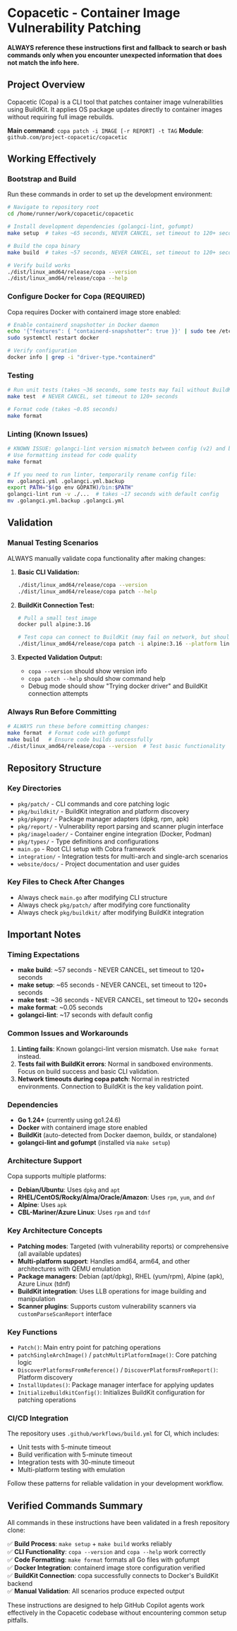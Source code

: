 # Copacetic - Container Image Vulnerability Patching

**ALWAYS reference these instructions first and fallback to search or bash commands only when you encounter unexpected information that does not match the info here.**

## Project Overview
Copacetic (Copa) is a CLI tool that patches container image vulnerabilities using BuildKit. It applies OS package updates directly to container images without requiring full image rebuilds.

**Main command**: `copa patch -i IMAGE [-r REPORT] -t TAG`
**Module**: `github.com/project-copacetic/copacetic`

## Working Effectively

### Bootstrap and Build
Run these commands in order to set up the development environment:

```bash
# Navigate to repository root
cd /home/runner/work/copacetic/copacetic

# Install development dependencies (golangci-lint, gofumpt)
make setup  # takes ~65 seconds, NEVER CANCEL, set timeout to 120+ seconds

# Build the copa binary  
make build  # takes ~57 seconds, NEVER CANCEL, set timeout to 120+ seconds

# Verify build works
./dist/linux_amd64/release/copa --version
./dist/linux_amd64/release/copa --help
```

### Configure Docker for Copa (REQUIRED)
Copa requires Docker with containerd image store enabled:

```bash
# Enable containerd snapshotter in Docker daemon
echo '{"features": { "containerd-snapshotter": true }}' | sudo tee /etc/docker/daemon.json
sudo systemctl restart docker

# Verify configuration
docker info | grep -i "driver-type.*containerd"
```

### Testing
```bash
# Run unit tests (takes ~36 seconds, some tests may fail without BuildKit setup)
make test  # NEVER CANCEL, set timeout to 120+ seconds

# Format code (takes ~0.05 seconds)
make format
```

### Linting (Known Issues)
```bash
# KNOWN ISSUE: golangci-lint version mismatch between config (v2) and binary (v1.64.8)
# Use formatting instead for code quality
make format

# If you need to run linter, temporarily rename config file:
mv .golangci.yml .golangci.yml.backup
export PATH="$(go env GOPATH)/bin:$PATH"
golangci-lint run -v ./...  # takes ~17 seconds with default config
mv .golangci.yml.backup .golangci.yml
```

## Validation

### Manual Testing Scenarios
ALWAYS manually validate copa functionality after making changes:

1. **Basic CLI Validation:**
   ```bash
   ./dist/linux_amd64/release/copa --version
   ./dist/linux_amd64/release/copa patch --help
   ```

2. **BuildKit Connection Test:**
   ```bash
   # Pull a small test image
   docker pull alpine:3.16
   
   # Test copa can connect to BuildKit (may fail on network, but should show BuildKit connection)
   ./dist/linux_amd64/release/copa patch -i alpine:3.16 --platform linux/amd64 --debug
   ```

3. **Expected Validation Output:**
   - `copa --version` should show version info
   - `copa patch --help` should show command help
   - Debug mode should show "Trying docker driver" and BuildKit connection attempts

### Always Run Before Committing
```bash
# ALWAYS run these before committing changes:
make format  # Format code with gofumpt
make build   # Ensure code builds successfully  
./dist/linux_amd64/release/copa --version  # Test basic functionality
```

## Repository Structure

### Key Directories
- `pkg/patch/` - CLI commands and core patching logic
- `pkg/buildkit/` - BuildKit integration and platform discovery  
- `pkg/pkgmgr/` - Package manager adapters (dpkg, rpm, apk)
- `pkg/report/` - Vulnerability report parsing and scanner plugin interface
- `pkg/imageloader/` - Container engine integration (Docker, Podman)
- `pkg/types/` - Type definitions and configurations
- `main.go` - Root CLI setup with Cobra framework
- `integration/` - Integration tests for multi-arch and single-arch scenarios
- `website/docs/` - Project documentation and user guides

### Key Files to Check After Changes
- Always check `main.go` after modifying CLI structure
- Always check `pkg/patch/` after modifying core functionality
- Always check `pkg/buildkit/` after modifying BuildKit integration

## Important Notes

### Timing Expectations
- **make build**: ~57 seconds - NEVER CANCEL, set timeout to 120+ seconds
- **make setup**: ~65 seconds - NEVER CANCEL, set timeout to 120+ seconds  
- **make test**: ~36 seconds - NEVER CANCEL, set timeout to 120+ seconds
- **make format**: ~0.05 seconds
- **golangci-lint**: ~17 seconds with default config

### Common Issues and Workarounds
1. **Linting fails**: Known golangci-lint version mismatch. Use `make format` instead.
2. **Tests fail with BuildKit errors**: Normal in sandboxed environments. Focus on build success and basic CLI validation.
3. **Network timeouts during copa patch**: Normal in restricted environments. Connection to BuildKit is the key validation point.

### Dependencies
- **Go 1.24+** (currently using go1.24.6)
- **Docker** with containerd image store enabled
- **BuildKit** (auto-detected from Docker daemon, buildx, or standalone)
- **golangci-lint and gofumpt** (installed via `make setup`)

### Architecture Support
Copa supports multiple platforms:
- **Debian/Ubuntu**: Uses `dpkg` and `apt`
- **RHEL/CentOS/Rocky/Alma/Oracle/Amazon**: Uses `rpm`, `yum`, and `dnf`  
- **Alpine**: Uses `apk`
- **CBL-Mariner/Azure Linux**: Uses `rpm` and `tdnf`

### Key Architecture Concepts
- **Patching modes**: Targeted (with vulnerability reports) or comprehensive (all available updates)
- **Multi-platform support**: Handles amd64, arm64, and other architectures with QEMU emulation
- **Package managers**: Debian (apt/dpkg), RHEL (yum/rpm), Alpine (apk), Azure Linux (tdnf)
- **BuildKit integration**: Uses LLB operations for image building and manipulation
- **Scanner plugins**: Supports custom vulnerability scanners via `customParseScanReport` interface

### Key Functions
- `Patch()`: Main entry point for patching operations
- `patchSingleArchImage()` / `patchMultiPlatformImage()`: Core patching logic
- `DiscoverPlatformsFromReference()` / `DiscoverPlatformsFromReport()`: Platform discovery
- `InstallUpdates()`: Package manager interface for applying updates
- `InitializeBuildkitConfig()`: Initializes BuildKit configuration for patching operations

### CI/CD Integration
The repository uses `.github/workflows/build.yml` for CI, which includes:
- Unit tests with 5-minute timeout
- Build verification with 5-minute timeout
- Integration tests with 30-minute timeout
- Multi-platform testing with emulation

Follow these patterns for reliable validation in your development workflow.

## Verified Commands Summary
All commands in these instructions have been validated in a fresh repository clone:

✅ **Build Process**: `make setup` + `make build` works reliably  
✅ **CLI Functionality**: `copa --version` and `copa --help` work correctly  
✅ **Code Formatting**: `make format` formats all Go files with gofumpt  
✅ **Docker Integration**: containerd image store configuration verified  
✅ **BuildKit Connection**: copa successfully connects to Docker's BuildKit backend  
✅ **Manual Validation**: All scenarios produce expected output  

These instructions are designed to help GitHub Copilot agents work effectively in the Copacetic codebase without encountering common setup pitfalls.
